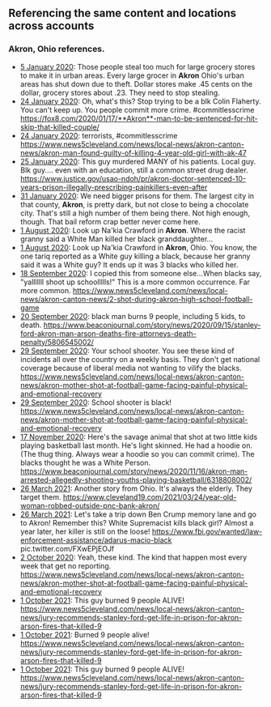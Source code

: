 ## Referencing the same content and locations across accounts

### Akron, Ohio references.
* [ 5 January 2020](https://web.archive.org/web/20200110092144/https://twitter.com/mpressman3/status/1213672637655851008): Those people steal too much for large grocery stores to make it in urban areas. Every large grocer in **Akron** Ohio's urban areas has shut down due to theft. Dollar stores make .45 cents on the dollar, grocery stores about .23. They need to stop stealing.
* [24 January 2020](https://web.archive.org/web/20200124095732/https://twitter.com/mpressman3/status/1220645976828010496): Oh, what's this? Stop trying to be a blk Colin Flaherty. You can't keep up. You people commit more crime.  #commitlesscrime  https://fox8.com/2020/01/17/**Akron**-man-to-be-sentenced-for-hit-skip-that-killed-couple/
* [24 January 2020](https://web.archive.org/web/20200124113738/https://twitter.com/mpressman3/status/1220669941373898752): terrorists,  #commitlesscrime  https://www.news5cleveland.com/news/local-news/akron-canton-news/akron-man-found-guilty-of-killing-4-year-old-girl-with-ak-47
* [25 January 2020](https://web.archive.org/web/20200125052521/https://twitter.com/mpressman3/status/1220936917031837696): This guy murdered MANY of his patients. Local guy. Blk guy.... even with an education, still a common street drug dealer. https://www.justice.gov/usao-ndoh/pr/akron-doctor-sentenced-10-years-prison-illegally-prescribing-painkillers-even-after
* [31 January 2020](https://web.archive.org/web/20200201075954/https://twitter.com/mpressman3/status/1223126398107312129): We need bigger prisons for them. The largest city in that county, **Akron**, is pretty dark, but not close to being a chocolate city.  That's still a high number of them being there. Not high enough, though. That bail reform crap better never come here. 
* [ 1 August 2020](https://web.archive.org/web/20200801054454/https://twitter.com/MikeBro41989075/status/1289436720887291904): Look up Na'kia Crawford in **Akron**. Where the racist granny said a White Man killed her black granddaughter...
* [ 1 August 2020](https://web.archive.org/web/20200801054306/https://twitter.com/MikeBro41989075/status/1289436422043242496): Look up Na'kia Crawford in **Akron**, Ohio. You know, the one tariq reported as a White guy killing a black, because her granny said it was a White guy? It ends up it was 3 blacks who killed her.
* [18 September 2020](https://web.archive.org/web/20200918021659/https://twitter.com/JoggerStinky/status/1306778976698982402): I copied this from someone else...When blacks say, "yalllllll shoot up schoollllls!" This is a more common occurrence. Far more common. https://www.news5cleveland.com/news/local-news/akron-canton-news/2-shot-during-akron-high-school-football-game 
* [20 September 2020](https://web.archive.org/web/20200920092535/https://twitter.com/IndigenousNig/status/1307611783486676993): black man burns 9 people, including 5 kids, to death. https://www.beaconjournal.com/story/news/2020/09/15/stanley-ford-akron-man-arson-deaths-fire-attorneys-death-penalty/5806545002/
* [29 September 2020](https://web.archive.org/web/20200929220357/https://twitter.com/BlackBaboon8/status/1311051258132865024): Your school shooter. You see these kind of incidents all over the country on a weekly basis. They don't get national coverage because of liberal media not wanting to vilify the blacks. https://www.news5cleveland.com/news/local-news/akron-canton-news/akron-mother-shot-at-football-game-facing-painful-physical-and-emotional-recovery
* [29 September 2020](https://web.archive.org/web/20200929221521/https://twitter.com/BlackBaboon8/status/1311050862559719425): School shooter is black! https://www.news5cleveland.com/news/local-news/akron-canton-news/akron-mother-shot-at-football-game-facing-painful-physical-and-emotional-recovery
* [17 November 2020](https://web.archive.org/web/20201117040247/https://twitter.com/StinkyJogger/status/1328542233042284544): Here's the savage animal that shot at two little kids playing basketball last month. He's light skinned. He had a hoodie on. (The thug thing. Always wear a hoodie so you can commit crime). The blacks thought he was a White Person. https://www.beaconjournal.com/story/news/2020/11/16/akron-man-arrested-allegedly-shooting-youths-playing-basketball/6318808002/
* [26 March 2021](https://web.archive.org/web/20210326070751/https://twitter.com/Biggerlong1350/status/1375284870641983488): Another story from Ohio. It's always the elderly. They target them. https://www.cleveland19.com/2021/03/24/year-old-woman-robbed-outside-pnc-bank-akron/
* [26 March 2021](https://web.archive.org/web/20210326070232/https://twitter.com/Biggerlong1350/status/1375284561337180161): Let's take a trip down Ben Crump memory lane and go to Akron! Remember this? White Supremacist kills black girl? Almost a year later, her killer is still on the loose!  https://www.fbi.gov/wanted/law-enforcement-assistance/adarus-macio-black  pic.twitter.com/FXwEPjEOJf
* [ 2 October 2020](https://web.archive.org/web/20201002100715/https://twitter.com/blackboyshutup/status/1311883782073524230): Yeah, these kind. The kind that happen most every week that get no reporting. https://www.news5cleveland.com/news/local-news/akron-canton-news/akron-mother-shot-at-football-game-facing-painful-physical-and-emotional-recovery
* [ 1 October 2021](https://web.archive.org/web/20211003001752/https://twitter.com/JChesimard/status/1444016980361678868): This guy burned 9 people ALIVE! https://www.news5cleveland.com/news/local-news/akron-canton-news/jury-recommends-stanley-ford-get-life-in-prison-for-akron-arson-fires-that-killed-9
* [ 1 October 2021](https://web.archive.org/web/20211001184615/https://twitter.com/JChesimard/status/1444010775132188674): Burned 9 people alive! https://www.news5cleveland.com/news/local-news/akron-canton-news/jury-recommends-stanley-ford-get-life-in-prison-for-akron-arson-fires-that-killed-9
* [ 1 October 2021](https://web.archive.org/web/20211003001752/https://twitter.com/JChesimard/status/1444016980361678868): This guy burned 9 people ALIVE! https://www.news5cleveland.com/news/local-news/akron-canton-news/jury-recommends-stanley-ford-get-life-in-prison-for-akron-arson-fires-that-killed-9
